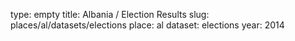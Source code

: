 type: empty
title: Albania / Election Results
slug: places/al/datasets/elections
place: al
dataset: elections
year: 2014
